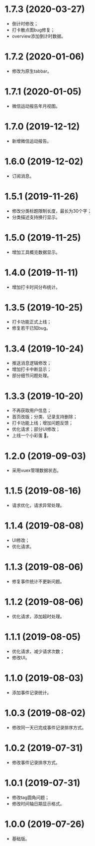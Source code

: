 # 1.7.3 (2020-03-27)
  * 倒计时修改；
  * 打卡散点图bug修复；
  * overview添加倒计时数据。

# 1.7.2 (2020-01-06)
  * 修改为原生tabbar。

# 1.7.1 (2020-01-05)
  * 微信运动报告年月视图。

# 1.7.0 (2019-12-12)
  * 新增微信运动报告。

# 1.6.0 (2019-12-02)
  * 订阅消息。

# 1.5.1 (2019-11-26)
  * 修改分类标题限制长度，最长为30个字；
  * 分类描述支持换行显示。

# 1.5.0 (2019-11-25)
  * 增加工具概览数据显示。

# 1.4.0 (2019-11-11)
  * 增加打卡时间分布统计。

# 1.3.5 (2019-10-25)
  * 打卡功能正式上线；
  * 修复若干已知bug。

# 1.3.4 (2019-10-24)
  * 推送消息逻辑修改；
  * 增加打卡中断显示；
  * 部分细节问题处理。

# 1.3.3 (2019-10-20)
  * 不再获取用户信息；
  * 首页改版；分类、记录支持删除；
  * 打卡功能上线；增加问题反馈；
  * 优化请求；部分UI修改；
  * 上线一个小彩蛋 🎃。

# 1.2.0 (2019-09-03)
  * 采用vuex管理数据状态。

# 1.1.5 (2019-08-16)
  * 请求优化，请求异常处理。

# 1.1.4 (2019-08-08)
  * UI修改；
  * 优化请求。

# 1.1.3 (2019-08-06)
  * 修复事件统计不更新问题。

# 1.1.2 (2019-08-06)
  * 优化请求，添加超时处理。

# 1.1.1 (2019-08-05)
  * 优化请求，减少请求次数；
  * 修改UI。

# 1.1.0 (2019-08-03)
  * 添加事件记录统计。

# 1.0.3 (2019-08-02)
  * 修改同一天已完成事件记录排序方式。

# 1.0.2 (2019-07-31)
  * 修改事件记录排序方式。

# 1.0.1 (2019-07-31)
  * 修改tag圆角问题；
  * 修改时间轴日期显示格式。

# 1.0.0 (2019-07-26)
  * 基础版。